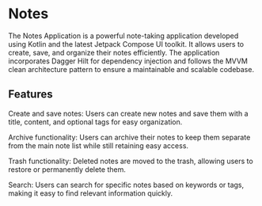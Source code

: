 # Notes

The Notes Application is a powerful note-taking application developed using Kotlin and the latest Jetpack Compose UI toolkit. It allows users to create, save, and organize their notes efficiently. The application incorporates Dagger Hilt for dependency injection and follows the MVVM clean architecture pattern to ensure a maintainable and scalable codebase.

## Features

Create and save notes: Users can create new notes and save them with a title, content, and optional tags for easy organization.

Archive functionality: Users can archive their notes to keep them separate from the main note list while still retaining easy access.

Trash functionality: Deleted notes are moved to the trash, allowing users to restore or permanently delete them.

Search: Users can search for specific notes based on keywords or tags, making it easy to find relevant information quickly.
